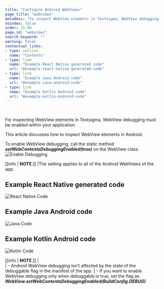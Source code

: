 ```yaml
---
title: "Configure Android WebViews"
page_title: "webviews"
metadesc: "To inspect WebView elements in Testsigma, WebView debugging must be enabled within your application. Learn how to configure Android WebViews."
noindex: false
order: 15.98
page_id: "webviews"
search_keyword: ""
warning: false
contextual_links:
- type: section
  name: "Contents"
- type: link
  name: "Example React Native generated code"
  url: "#example-react-native-generated-code"
- type: link
  name: "Example Java Android code"
  url: "#example-java-android-code"
- type: link
  name: "Example Kotlin Android code"
  url: "#example-kotlin-android-code"
---
```



<br>

For inspecting WebView elements in Testsigma, WebView debugging must be enabled within your application. 

This article discusses how to inspect WebView elements in Android.

To enable WebView debugging, call the static method ***setWebContentsDebuggingEnabled(true)*** on the WebView class.
![Enable Debugging](https://s3.amazonaws.com/static-docs.testsigma.com/new_images/projects/applications/DbTrue.png)

[[info | **NOTE**:]]
|The setting applies to all of the Android WebViews of the app.

## **Example React Native generated code**
![React Native Code](https://s3.amazonaws.com/static-docs.testsigma.com/new_images/projects/applications/RN.png)

## **Example Java Android code**
![Java Code](https://s3.amazonaws.com/static-docs.testsigma.com/new_images/projects/applications/java_debug.png)

## **Example Kotlin Android code**
![Kotlin Code](https://s3.amazonaws.com/static-docs.testsigma.com/new_images/projects/applications/kotlin.png)

[[info | **NOTE**:]]
|    
|   - Android WebView debugging isn't affected by the state of the debuggable flag in the manifest of the app.
|   - If you want to enable WebView debugging only when debuggable is true, set the flag as ***WebView.setWebContentsDebuggingEnabled(BuildConfig.DEBUG)***